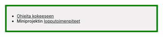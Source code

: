 <div style="color:black; border-style: solid; border-width: thick; border-color: green; padding: 10px; margin-bottom: 15px; padding: 10px; background-color: #F1EFEF;">

<ul>
  <li>
    <a href='/ohje_kokeeseen'>Ohjeita kokeeseen</a>
  </li>
  <li>
    Miniprojektin <a href='/miniprojektin_arvosteluperusteet/#lopputoimenpiteet'>lopputoimenpiteet</a>
  </li>
</ul>

</div>